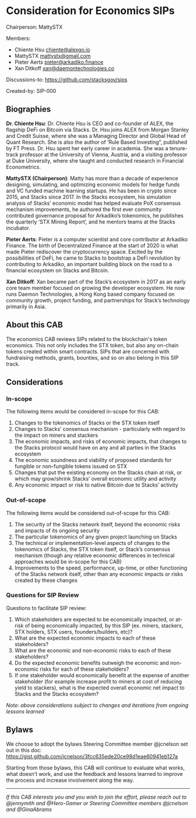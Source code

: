 # Consideration for Economics SIPs

Chairperson: MattySTX

Members:

- Chiente Hsu <chiente@alexgo.io>
- MattySTX <mattystx@gmail.com>
- Pieter Aerts <pieter@arkadiko.finance>
- Xan Ditkoff <xan@daemontechnologies.co>

Discussions-to: https://github.com/stacksgov/sips

Created-by: SIP-000

## Biographies

**Dr. Chiente Hsu**: Dr. Chiente Hsu is CEO and co-founder of ALEX, the flagship DeFi on Bitcoin via Stacks. Dr. Hsu joins ALEX from Morgan Stanley and Credit Suisse, where she was a Managing Director and Global Head of Quant Research. She is also the author of ‘Rule Based Investing”, published by FT Press. Dr. Hsu spent her early career in academia. She was a tenure-track professor at the University of Vienna, Austria, and a visiting professor at Duke University, where she taught and conducted research in Financial Econometrics.

**MattySTX (Chairperson)**: Matty has more than a decade of experience designing, simulating, and optimizing economic models for hedge funds and VC funded machine learning startups. He has been in crypto since 2015, and Stacks since 2017. In the Stacks ecosystem, his simulation analysis of Stacks’ economic model has helped evaluate PoX consensus mechanism improvements, he authored the first ever community contributed governance proposal for Arkadiko’s tokenomics, he publishes the quarterly ‘STX Mining Report’, and he mentors teams at the Stacks incubator.

**Pieter Aerts**: Pieter is a computer scientist and core contributor at Arkadiko Finance. The birth of Decentralized Finance at the start of 2020 is what made Pieter rediscover the cryptocurrency space. Excited by the possibilities of DeFi, he came to Stacks to bootstrap a DeFi revolution by contributing to Arkadiko, an important building block on the road to a financial ecosystem on Stacks and Bitcoin.

**Xan Ditkoff**: Xan became part of the Stack’s ecosystem in 2017 as an early core team member focused on growing the developer ecosystem. He now runs Daemon Technologies, a Hong Kong based company focused on community growth, project funding, and partnerships for Stack’s technology primarily in Asia.

## About this CAB

The economics CAB reviews SIPs related to the blockchain's token economics. This not only includes the STX token, but also any on-chain tokens created within smart contracts. SIPs that are concerned with fundraising methods, grants, bounties, and so on also belong in this SIP track.

## Considerations

### In-scope

The following items would be considered in-scope for this CAB:

1. Changes to the tokenomics of Stacks or the STX token itself
2. Changes to Stacks’ consensus mechanism - particularly with regard to the impact on miners and stackers
3. The economic impacts, and risks of economic impacts, that changes to the Stacks protocol would have on any and all parties in the Stacks ecosystem
4. The economic soundness and viability of proposed standards for fungible or non-fungible tokens issued on STX
5. Changes that put the existing economy on the Stacks chain at risk, or which may grow/shrink Stacks’ overall economic utility and activity
6. Any economic impact or risk to native Bitcoin due to Stacks’ activity

### Out-of-scope

The following items would be considered out-of-scope for this CAB:

1. The security of the Stacks network itself, beyond the economic risks and impacts of its ongoing security
2. The particular tokenomics of any given project launching on Stacks
3. The technical or implementation-level aspects of changes to the tokenomics of Stacks, the STX token itself, or Stack’s consensus mechanism (though any relative economic differences in technical approaches would be in-scope for this CAB)
4. Improvements to the speed, performance, up-time, or other functioning of the Stacks network itself, other than any economic impacts or risks created by these changes

### Questions for SIP Review

Questions to facilitate SIP review:

1. Which stakeholders are expected to be economically impacted, or at-risk of being economically impacted, by this SIP (ex. miners, stackers, STX holders, STX users, founders/builders, etc)?
2. What are the expected economic impacts to each of these stakeholders?
3. What are the economic and non-economic risks to each of these stakeholders?
4. Do the expected economic benefits outweigh the economic and non-economic risks for each of these stakeholders?
5. If one stakeholder would economically benefit at the expense of another stakeholder (for example increase profit to miners at cost of reducing yield to stackers), what is the expected overall economic net impact to Stacks and the Stacks ecosystem?

_Note: above considerations subject to changes and iterations from ongoing lessons learned_

## Bylaws

We choose to adopt the bylaws Steering Committee member @jcnelson set out in this doc: https://gist.github.com/jcnelson/3fcc635ede20ce98d1eae60941eb127a

Starting from those bylaws, this CAB will continue to evaluate what works, what doesn't work, and use the feedback and lessons learned to improve the process and increase involvement along the way.

---

_If this CAB interests you and you wish to join the effort, please reach out to @jennymith and @Hero-Gamer or Steering Committee members @jcnelson and @GinaAbrams_
